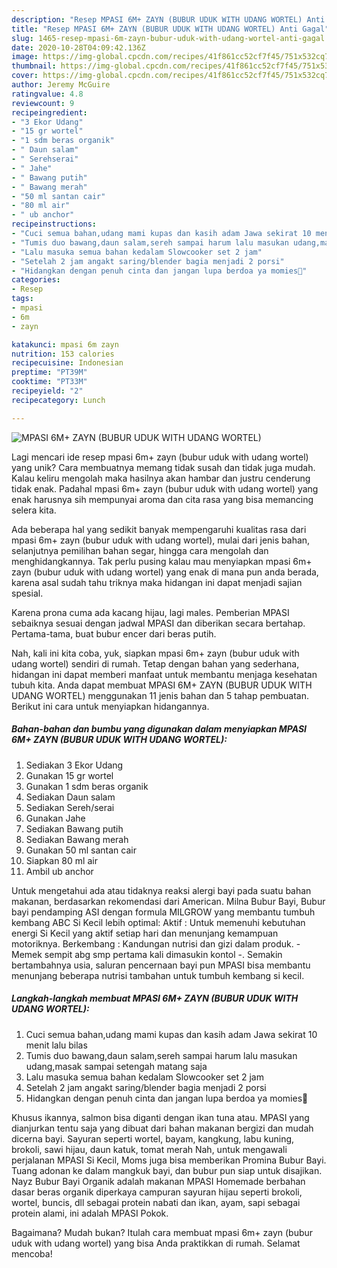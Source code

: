 ```yaml
---
description: "Resep MPASI 6M+ ZAYN (BUBUR UDUK WITH UDANG WORTEL) Anti Gagal"
title: "Resep MPASI 6M+ ZAYN (BUBUR UDUK WITH UDANG WORTEL) Anti Gagal"
slug: 1465-resep-mpasi-6m-zayn-bubur-uduk-with-udang-wortel-anti-gagal
date: 2020-10-28T04:09:42.136Z
image: https://img-global.cpcdn.com/recipes/41f861cc52cf7f45/751x532cq70/mpasi-6m-zayn-bubur-uduk-with-udang-wortel-foto-resep-utama.jpg
thumbnail: https://img-global.cpcdn.com/recipes/41f861cc52cf7f45/751x532cq70/mpasi-6m-zayn-bubur-uduk-with-udang-wortel-foto-resep-utama.jpg
cover: https://img-global.cpcdn.com/recipes/41f861cc52cf7f45/751x532cq70/mpasi-6m-zayn-bubur-uduk-with-udang-wortel-foto-resep-utama.jpg
author: Jeremy McGuire
ratingvalue: 4.8
reviewcount: 9
recipeingredient:
- "3 Ekor Udang"
- "15 gr wortel"
- "1 sdm beras organik"
- " Daun salam"
- " Serehserai"
- " Jahe"
- " Bawang putih"
- " Bawang merah"
- "50 ml santan cair"
- "80 ml air"
- " ub anchor"
recipeinstructions:
- "Cuci semua bahan,udang mami kupas dan kasih adam Jawa sekirat 10 menit lalu bilas"
- "Tumis duo bawang,daun salam,sereh sampai harum lalu masukan udang,masak sampai setengah matang saja"
- "Lalu masuka semua bahan kedalam Slowcooker set 2 jam"
- "Setelah 2 jam angakt saring/blender bagia menjadi 2 porsi"
- "Hidangkan dengan penuh cinta dan jangan lupa berdoa ya momies🥰"
categories:
- Resep
tags:
- mpasi
- 6m
- zayn

katakunci: mpasi 6m zayn 
nutrition: 153 calories
recipecuisine: Indonesian
preptime: "PT39M"
cooktime: "PT33M"
recipeyield: "2"
recipecategory: Lunch

---
```



![MPASI 6M+ ZAYN (BUBUR UDUK WITH UDANG WORTEL)](https://img-global.cpcdn.com/recipes/41f861cc52cf7f45/751x532cq70/mpasi-6m-zayn-bubur-uduk-with-udang-wortel-foto-resep-utama.jpg)

Lagi mencari ide resep mpasi 6m+ zayn (bubur uduk with udang wortel) yang unik? Cara membuatnya memang tidak susah dan tidak juga mudah. Kalau keliru mengolah maka hasilnya akan hambar dan justru cenderung tidak enak. Padahal mpasi 6m+ zayn (bubur uduk with udang wortel) yang enak harusnya sih mempunyai aroma dan cita rasa yang bisa memancing selera kita.

Ada beberapa hal yang sedikit banyak mempengaruhi kualitas rasa dari mpasi 6m+ zayn (bubur uduk with udang wortel), mulai dari jenis bahan, selanjutnya pemilihan bahan segar, hingga cara mengolah dan menghidangkannya. Tak perlu pusing kalau mau menyiapkan mpasi 6m+ zayn (bubur uduk with udang wortel) yang enak di mana pun anda berada, karena asal sudah tahu triknya maka hidangan ini dapat menjadi sajian spesial.

Karena prona cuma ada kacang hijau, lagi males. Pemberian MPASI sebaiknya sesuai dengan jadwal MPASI dan diberikan secara bertahap. Pertama-tama, buat bubur encer dari beras putih.


Nah, kali ini kita coba, yuk, siapkan mpasi 6m+ zayn (bubur uduk with udang wortel) sendiri di rumah. Tetap dengan bahan yang sederhana, hidangan ini dapat memberi manfaat untuk membantu menjaga kesehatan tubuh kita. Anda dapat membuat MPASI 6M+ ZAYN (BUBUR UDUK WITH UDANG WORTEL) menggunakan 11 jenis bahan dan 5 tahap pembuatan. Berikut ini cara untuk menyiapkan hidangannya.

<!--inarticleads1-->

##### Bahan-bahan dan bumbu yang digunakan dalam menyiapkan MPASI 6M+ ZAYN (BUBUR UDUK WITH UDANG WORTEL):

1. Sediakan 3 Ekor Udang
1. Gunakan 15 gr wortel
1. Gunakan 1 sdm beras organik
1. Sediakan  Daun salam
1. Sediakan  Sereh/serai
1. Gunakan  Jahe
1. Sediakan  Bawang putih
1. Sediakan  Bawang merah
1. Gunakan 50 ml santan cair
1. Siapkan 80 ml air
1. Ambil  ub anchor


Untuk mengetahui ada atau tidaknya reaksi alergi bayi pada suatu bahan makanan, berdasarkan rekomendasi dari American. Milna Bubur Bayi, Bubur bayi pendamping ASI dengan formula MILGROW yang membantu tumbuh kembang ABC Si Kecil lebih optimal: Aktif : Untuk memenuhi kebutuhan energi Si Kecil yang aktif setiap hari dan menunjang kemampuan motoriknya. Berkembang : Kandungan nutrisi dan gizi dalam produk. - Memek sempit abg smp pertama kali dimasukin kontol -. Semakin bertambahnya usia, saluran pencernaan bayi pun MPASI bisa membantu menunjang beberapa nutrisi tambahan untuk tumbuh kembang si kecil. 

<!--inarticleads2-->

##### Langkah-langkah membuat MPASI 6M+ ZAYN (BUBUR UDUK WITH UDANG WORTEL):

1. Cuci semua bahan,udang mami kupas dan kasih adam Jawa sekirat 10 menit lalu bilas
1. Tumis duo bawang,daun salam,sereh sampai harum lalu masukan udang,masak sampai setengah matang saja
1. Lalu masuka semua bahan kedalam Slowcooker set 2 jam
1. Setelah 2 jam angakt saring/blender bagia menjadi 2 porsi
1. Hidangkan dengan penuh cinta dan jangan lupa berdoa ya momies🥰


Khusus ikannya, salmon bisa diganti dengan ikan tuna atau. MPASI yang dianjurkan tentu saja yang dibuat dari bahan makanan bergizi dan mudah dicerna bayi. Sayuran seperti wortel, bayam, kangkung, labu kuning, brokoli, sawi hijau, daun katuk, tomat merah Nah, untuk mengawali perjalanan MPASI Si Kecil, Moms juga bisa memberikan Promina Bubur Bayi. Tuang adonan ke dalam mangkuk bayi, dan bubur pun siap untuk disajikan. Nayz Bubur Bayi Organik adalah makanan MPASI Homemade berbahan dasar beras organik diperkaya campuran sayuran hijau seperti brokoli, wortel, buncis, dll sebagai protein nabati dan ikan, ayam, sapi sebagai protein alami, ini adalah MPASI Pokok. 

Bagaimana? Mudah bukan? Itulah cara membuat mpasi 6m+ zayn (bubur uduk with udang wortel) yang bisa Anda praktikkan di rumah. Selamat mencoba!
